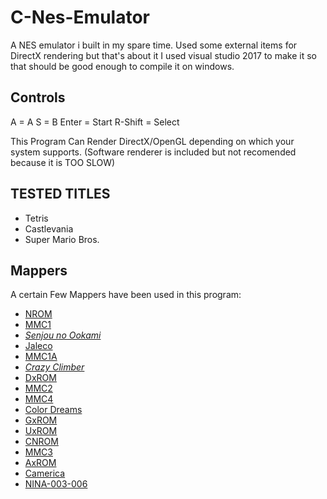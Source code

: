 # C-Nes-Emulator
A NES emulator i built in my spare time. Used some external items for DirectX rendering but that's about it
I used visual studio 2017 to make it so that should be good enough to compile it on windows. 

## Controls
A = A
S = B
Enter = Start
R-Shift = Select

This Program Can Render DirectX/OpenGL depending on which your system supports. (Software renderer is included but not recomended because it is TOO SLOW)

## TESTED TITLES
- Tetris
- Castlevania
- Super Mario Bros.

## Mappers
A certain Few Mappers have been used in this program:
- [NROM](http://bootgod.dyndns.org:7777/search.php?ines=0)
- [MMC1](http://bootgod.dyndns.org:7777/search.php?ines=1)
- [*Senjou no Ookami*](http://bootgod.dyndns.org:7777/search.php?ines=94)
- [Jaleco](http://bootgod.dyndns.org:7777/search.php?ines=140)
- [MMC1A](http://bootgod.dyndns.org:7777/search.php?ines=155)
- [*Crazy Climber*](http://bootgod.dyndns.org:7777/search.php?ines=180)
- [DxROM](http://bootgod.dyndns.org:7777/search.php?ines=206)
- [MMC2](http://bootgod.dyndns.org:7777/search.php?ines=9)
- [MMC4](http://bootgod.dyndns.org:7777/search.php?ines=10)
- [Color Dreams](http://bootgod.dyndns.org:7777/search.php?ines=11)
- [GxROM](http://bootgod.dyndns.org:7777/search.php?ines=66)
- [UxROM](http://bootgod.dyndns.org:7777/search.php?ines=2)
- [CNROM](http://bootgod.dyndns.org:7777/search.php?ines=3)
- [MMC3](http://bootgod.dyndns.org:7777/search.php?ines=4)
- [AxROM](http://bootgod.dyndns.org:7777/search.php?ines=7)
- [Camerica](http://bootgod.dyndns.org:7777/search.php?ines=71)
- [NINA-003-006](http://bootgod.dyndns.org:7777/search.php?ines=79)

